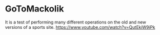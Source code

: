 # GoToMackolik
 It is a test of performing many different operations on the old and new versions of a sports site.
 https://www.youtube.com/watch?v=QutEkiW9iPk
 
